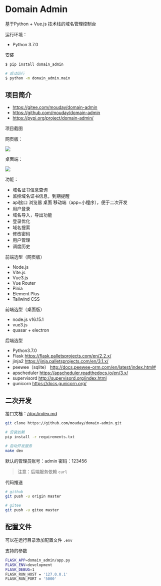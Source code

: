 # Domain Admin

基于Python + Vue.js 技术栈的域名管理控制台

运行环境：

- Python 3.7.0

安装

```bash
$ pip install domain_admin

# 启动运行
$ python -m domain_admin.main
```

## 项目简介

- https://gitee.com/mouday/domain-admin
- https://github.com/mouday/domain-admin
- https://pypi.org/project/domain-admin/

项目截图


网页版：

![](image/screencapture.png)

桌面端：

![](image/screencapture-desktop.png)

功能：

- 域名证书信息查询
- 监控域名证书信息，到期提醒
- api接口 浏览器 桌面 移动端（app+小程序），便于二次开发
- 用户登录
- 域名导入，导出功能
- 登录优化
- 域名搜索
- 修改密码
- 用户管理
- 调度历史


前端选型（网页版）

- Node.js
- Vite.js
- Vue3.js
- Vue Router
- Pinia
- Element Plus
- Tailwind CSS

前端选型（桌面版）

- node.js v16.15.1
- vue3.js
- quasar + electron

后端选型

- Python3.7.0
- Flask https://flask.palletsprojects.com/en/2.2.x/
- jinja2 https://jinja.palletsprojects.com/en/3.1.x/
- peewee（sqlite） http://docs.peewee-orm.com/en/latest/index.html#
- apscheduler https://apscheduler.readthedocs.io/en/3.x/
- supervisord http://supervisord.org/index.html
- gunicorn https://docs.gunicorn.org/

## 二次开发

接口文档：[/doc/index.md](/doc/index.md)

```bash
git clone https://github.com/mouday/domain-admin.git

# 安装依赖
pip install -r requirements.txt

# 启动开发服务
make dev
```

默认的管理员账号：admin 密码：123456

> 注意：后端服务依赖 `curl`

代码推送

```bash
# github
git push -u origin master

# gitee
git push -u gitee master
```

## 配置文件 

可以在运行目录添加配置文件 `.env`

支持的参数

```bash
FLASK_APP=domain_admin/app.py
FLASK_ENV=development
FLASK_DEBUG=1
FLASK_RUN_HOST = '127.0.0.1'
FLASK_RUN_PORT = '5000'
```